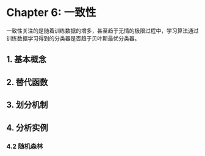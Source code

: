 # Chapter 6: 一致性

一致性关注的是随着训练数据的增多，甚至趋于无情的极限过程中，学习算法通过训练数据学习得到的分类器是否趋于贝叶斯最优分类器。

## 1. 基本概念



## 2. 替代函数



## 3. 划分机制



## 4. 分析实例

### 4.2 随机森林

<!-- ### 6.4.2 随机森林

随机森林 (Random Forest) [Breiman, 2001] 是一种重要的集成学习 (ensemble learning) 方法 [Zhou, 2012]，通过对数据集进行有放回采样 (bootstrap sampling) 产生多个训练集，然后基于每个训练集产生随机决策树，最后通过投票法对随机决策树进行集成。这些随机决策树是在决策树生成过程中，对划分结点、划分属性 (attribute) 及划分点引入随机选择而产生的。

对随机决策树，可以引入一个新的随机变量 $Z \in \mathcal{Z}$，用以刻画决策树的随机性，即用 $h_m(\boldsymbol{x}, Z)$ 表示随机决策树，这里 $m$ 表示训练集的大小。假设产生 $n$ 棵随机决策树

$$h_m(\boldsymbol{x}, Z_1), h_m(\boldsymbol{x}, Z_2), \ldots, h_m(\boldsymbol{x}, Z_n).$$

然后根据这些决策树进行投票，从而构成随机森林 $\bar{h}_m(\boldsymbol{x}; Z_1,\ldots,Z_n)$，即

$$\bar{h}_m(\boldsymbol{x}; Z_1,\ldots,Z_n) = \begin{cases}
+1 & \text{如果 } \sum_{i=1}^n h_m(\boldsymbol{x}, Z_i) \geq 0,\\
-1 & \text{如果 } \sum_{i=1}^n h_m(\boldsymbol{x}, Z_i) < 0.
\end{cases}$$

关于随机森林和随机决策树的一致性，有如下引理：

**引理 6.6** 对随机决策树 $h_m(\boldsymbol{x}, Z)$ 和随机森林 $\bar{h}_m(\boldsymbol{x}; Z_1,\ldots,Z_n)$，有

$$\mathbb{E}_{Z_1,\ldots,Z_n}[R(\bar{h}_m(\boldsymbol{x}; Z_1,\ldots,Z_n))] - R^* \leq 2(\mathbb{E}_Z[R(h_m(\boldsymbol{x}, Z))] - R^*).$$

**证明** 根据泛化风险 (6.2) 和贝叶斯最优风险 (6.6) 可知

$$\mathbb{E}_Z[R(h_m(\boldsymbol{x}, Z))] - R^*$$
$$= \mathbb{E}_{\boldsymbol{x}\sim\mathcal{D}_\mathcal{X}} [(1 - 2\eta(\boldsymbol{x}))\mathbb{I}(\eta(\boldsymbol{x}) < 1/2)P_Z(h_m(\boldsymbol{x}, Z) = 1)$$
$$+ (2\eta(\boldsymbol{x}) - 1)\mathbb{I}(\eta(\boldsymbol{x}) > 1/2)P_Z(h_m(\boldsymbol{x}, Z) = -1)],$$

进一步得到

$$\mathbb{E}_{Z_1,\ldots,Z_n}[R(\bar{h}_m(\boldsymbol{x}; Z_1,\ldots,Z_n))] - R^*$$
$$= \mathbb{E}_{\boldsymbol{x}\sim\mathcal{D}_\mathcal{X}} [(1 - 2\eta(\boldsymbol{x}))\mathbb{I}(\eta(\boldsymbol{x}) < 1/2)P_{Z_1,\ldots,Z_n}(\bar{h}_m(\boldsymbol{x}; Z_1,\ldots,Z_n) = 1)$$
$$+ (2\eta(\boldsymbol{x}) - 1)\mathbb{I}(\eta(\boldsymbol{x}) > 1/2)P_{Z_1,\ldots,Z_n}(\bar{h}_m(\boldsymbol{x}; Z_1,\ldots,Z_n) = -1)].$$

对任意样本 $\boldsymbol{x} \in \mathcal{X}$，当 $\eta(\boldsymbol{x}) < 1/2$ 时有

$$P_{Z_1,\ldots,Z_n}(\bar{h}_m(\boldsymbol{x}; Z_1,\ldots,Z_n) = 1)$$
$$= P_{Z_1,\ldots,Z_n}\left(\sum_{i=1}^n \mathbb{I}(h_m(\boldsymbol{x}, Z_i) = 1) \geq \frac{n}{2}\right)$$
$$\leq \frac{2}{n}\sum_{i=1}^n \mathbb{E}[\mathbb{I}(h_m(\boldsymbol{x}, Z_i) = 1)] = 2P(h_m(\boldsymbol{x}, Z) = 1).$$

同理可证 $\eta(\boldsymbol{x}) \geq 1/2$ 的情况，引理得证。 □

引理 6.6 表明，若随机决策树 $h_m(\boldsymbol{x}, Z)$ 具有一致性，则由随机决策树构成的随机森林 $\bar{h}_m(\boldsymbol{x}; Z_1,\ldots,Z_n)$ 也具有一致性。

给定训练集 $D_m = \{(\boldsymbol{x}_1, y_1), (\boldsymbol{x}_2, y_2),\ldots,(\boldsymbol{x}_m, y_m)\}$，下面考虑随机决策树 $h_m(\boldsymbol{x}, Z)$ 的构造方式：决策树中每个结点对应于一个区域，所有叶结点对应的区域构成样本空间 $\mathcal{X}$ 的一个划分。决策树的根结点是样本空间 $\mathcal{X}$ 本身，在构造决策树的每一轮迭代中：随机选择一个叶结点，然后在叶结点随机选择一种划分属性，在所选择的划分属性中随机选择一个划分点进行划分，将上述过程迭代 $k$ 次。完成划分后，在每一个区域内投票得到该区域样本的标记。

给定样本 $\boldsymbol{x}$，令 $\Omega(\boldsymbol{x})$ 表示样本 $\boldsymbol{x}$ 所在叶结点对应的区域，则随机决策树

$$h_m(\boldsymbol{x}, Z) = \begin{cases}
1 & \text{如果 } \sum_{\boldsymbol{x}_i \in \Omega(\boldsymbol{x})} y_i \geq 0,\\
-1 & \text{如果 } \sum_{\boldsymbol{x}_i \in \Omega(\boldsymbol{x})} y_i < 0.
\end{cases}$$

关于此随机决策树所集成的随机森林，有如下定理 [Biau et al., 2008]。

**定理 6.5** 当训练集规模 $m \to \infty$ 时，如果每棵随机决策树的迭代轮数 $k = k(m) \to \infty$ 且 $k/m \to 0$，则随机森林具有一致性。

**证明** 首先研究随机决策树的一致性，随机决策树本质上是基于划分机制的一种分类方法。考虑样本空间 $\mathcal{X} = [0,1]^d$，对任意 $\boldsymbol{x} \in \mathcal{X}$，令 $\Omega(\boldsymbol{x}, Z)$ 表示样本 $\boldsymbol{x}$ 所在的区域，$N(\boldsymbol{x}, Z)$ 表示落入 $\Omega(\boldsymbol{x}, Z)$ 中的训练样本数，即

$$N(\boldsymbol{x}, Z) = \sum_{i=1}^m \mathbb{I}(\boldsymbol{x}_i \in \Omega(\boldsymbol{x}, Z)).$$

首先证明当 $m \to \infty$ 时有 $N(\boldsymbol{x}, Z) \to \infty$ 依概率几乎处处成立。设 $\Omega_1, \Omega_2,\ldots,\Omega_{k+1}$ 为随机决策树通过 $k$ 轮迭代后得到的 $k + 1$ 个区域，且设 $N_1, N_2,\ldots,N_{k+1}$ 分别为训练集 $D_m$ 落入这些区域的样本数。给定训练集 $D_m$ 和随机变量 $Z$，样本 $\boldsymbol{x}$ 落入区域 $\Omega_i$ 的概率为 $N_i/m$。对任意给定 $t > 0$，有

$$P(N(\boldsymbol{x}, Z) < t) = \mathbb{E}[P(N(\boldsymbol{x}, Z) < t|D_m, Z)]$$
$$= \mathbb{E}\left[\sum_{i: N_i<t} \frac{N_i}{m}\right]$$
$$\leq (t - 1)\frac{k + 1}{m} \to 0.$$

其次证明当 $k \to \infty$ 时区域 $\Omega(\boldsymbol{x}, Z)$ 的直径 $\text{Diam}(\Omega(\boldsymbol{x}, Z)) \to 0$ 依概率几乎处处成立。令 $T_m$ 表示区域 $\Omega(\boldsymbol{x}, Z)$ 被划分的次数，根据随机决策树的构造可知 $T_m = \sum_{i=1}^k \xi_i$，其中 $\xi_i \sim \text{Bernoulli}(1/i)$。于是有

$$\mathbb{E}[T_m] = \sum_{i=1}^k \frac{1}{i} \geq \ln k,$$

$$\mathbb{V}(T_m) = \sum_{i=2}^k \frac{1}{i}\left(1 - \frac{1}{i}\right) \leq \ln k + 1.$$

根据 Chebyshev 不等式 (1.21) 可知，当 $k \to \infty$ 时有

$$P\left(|T_m - \mathbb{E}[T_m]| \geq \frac{\mathbb{E}[T_m]}{2}\right) \leq 4\frac{\mathbb{V}(T_m)}{\mathbb{E}[T_m]^2}$$
$$\leq 4\frac{\ln k + 1}{\ln^2 k} \to 0,$$

当 $k \to \infty$ 时，因此可得

$$P\left(T_m \geq \ln \frac{k}{2}\right) \to 1.$$

令 $L_j$ 表示区域 $\Omega(\boldsymbol{x}, Z)$ 中第 $j$ 个属性的边长，根据随机决策树的构造可知

$$\mathbb{E}[L_j] \leq \mathbb{E}\left[\mathbb{E}\left[\prod_{i=1}^{K_j} \max(U_i, 1 - U_i)\bigg|K_j\right]\right].$$

这里的随机变量 $K_j \sim \mathcal{B}(T_m, 1/d)$ 表示随机决策树构造中第 $j$ 个属性被选用划分的次数，随机变量 $U_i \sim \mathcal{U}(0,1)$ 表示第 $j$ 个属性被划分的位置。根据 $U_i \sim \mathcal{U}(0,1)$ 有

$$\mathbb{E}[\max(U_i, 1 - U_i)] = 2\int_{1/2}^1 U_i\text{d}U_i = \frac{3}{4},$$

由此可得

$$\mathbb{E}[L_j] = \mathbb{E}\left[\mathbb{E}\left[\prod_{i=1}^{K_j} \max(U_i, 1 - U_i)\bigg|K_j\right]\right] = \mathbb{E}[(3/4)^{K_j}].$$

再根据 $K_j \sim \mathcal{B}(T_m, 1/d)$ 有

$$\mathbb{E}[L_j] = \mathbb{E}[(3/4)^{K_j}]$$
$$= \mathbb{E}\left[\sum_{K_j=1}^{T_m} \left(\frac{3}{4}\right)^{K_j} \binom{T_m}{K_j}\left(\frac{1}{d}\right)^{K_j}\left(1 - \frac{1}{d}\right)^{T_m-K_j}\right]$$
$$= \mathbb{E}\left[\sum_{K_j=1}^{T_m} \binom{T_m}{K_j}\left(\frac{3}{4d}\right)^{K_j}\left(1 - \frac{1}{d}\right)^{T_m-K_j}\right]$$
$$= \mathbb{E}\left[\left(1 - \frac{1}{d} + \frac{3}{4d}\right)^{T_m}\right]$$
$$= \mathbb{E}\left[\left(1 - \frac{1}{4d}\right)^{T_m}\right].$$

结合 (6.96) 和 (6.100)，当 $k \to \infty$ 时有 $\mathbb{E}[L_j] \to 0$，进而有

$$\mathbb{E}[\text{Diam}(\Omega(\boldsymbol{x}, Z))] = \mathbb{E}[L_j]\sqrt{d} \to 0,$$

基于定理 6.2 可得随机决策树具有一致性，再 -->
